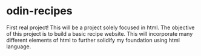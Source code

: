 # odin-recipes
First real project! 
This will be a project solely focused in html.
The objective of this project is to build a basic recipe website. 
This will incorporate many different elements of html to further solidify my foundation using html language. 
